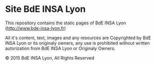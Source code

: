 # Site BdE INSA Lyon
This repository contains the static pages of BdE INSA Lyon (http://www.bde-insa-lyon.fr)

All it's content, text, images and any resources are Copyrighted by BdE INSA Lyon or its originaly owners, any use is prohibited without written autorization from BdE INSA Lyon or Originaly Owners.


&copy; 2015 BdE INSA Lyon, All Rights Reserved

